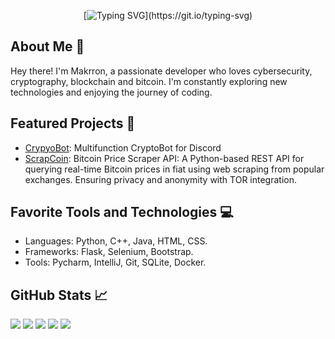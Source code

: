 <div align="center">
  
  [![Typing SVG](https://readme-typing-svg.demolab.com/?lines=Welcome+to+my+profile+!+!)](https://git.io/typing-svg)
  
</div>

## About Me 👋
Hey there! I'm Makrron, a passionate developer who loves cybersecurity, cryptography, blockchain and bitcoin. I'm constantly exploring new technologies and enjoying the journey of coding.

## Featured Projects 🚀
- [CrypyoBot](https://github.com/makrron/CryptoBot): Multifunction CryptoBot for Discord
- [ScrapCoin](https://github.com/makrron/ScrapCoin): Bitcoin Price Scraper API: A Python-based REST API for querying real-time Bitcoin prices in fiat using web scraping from popular exchanges. Ensuring privacy and anonymity with TOR integration.

<!--
  ## Open Source Contributions 🌟
  - [Project A](link-to-project-A): Describe your contributions and the impact they made.
  - [Project B](link-to-project-B): Share your experience collaborating with the community.
-->

## Favorite Tools and Technologies 💻
- Languages: Python, C++, Java, HTML, CSS.
- Frameworks: Flask, Selenium, Bootstrap. 
- Tools: Pycharm, IntelliJ, Git, SQLite, Docker. 

<!--
## Connect with Me 🔗
You can find me on:
- 
-->

## GitHub Stats 📈

![](http://github-profile-summary-cards.vercel.app/api/cards/profile-details?username=makrron&theme=dracula)
![](http://github-profile-summary-cards.vercel.app/api/cards/repos-per-language?username=makrron&theme=dracula) 
![](http://github-profile-summary-cards.vercel.app/api/cards/most-commit-language?username=makrron&theme=dracula)
![](http://github-profile-summary-cards.vercel.app/api/cards/stats?username=makrron&theme=dracula)
![](http://github-profile-summary-cards.vercel.app/api/cards/productive-time?username=makrron&theme=dracula&utcOffset=8)


<!--
## Learning Goals and Future Projects 🌱
- I'm currently exploring [Technology/Topic] and aiming to [Learning goal].
- In the pipeline: [List of future project ideas]

## Acknowledgments 👏
Shoutout to [Mention collaborators or contributors] for their incredible support and contributions.

## Open Source License 📄
This repository is open-source and is available under the [License Name]. Feel free to contribute and use as you like!
-->
